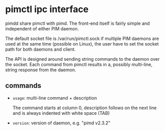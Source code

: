 pimctl ipc interface
====================

pimdd share pimctl with pimd.  The front-end itself is fairly simple and
independent of either PIM daemon.

The default socket file is /var/run/pimctl.sock if multiple PIM daemons
are used at the same time (possible on Linux), the user have to set the
socket path for both daemons and client.

The API is designed around sending string commands to the daemon over
the socket.  Each command from pimctl results in a, possibly multi-line,
string response from the daemon.

commands
--------

- `usage`: multi-line command + description
  
  The command starts at column 0, description follows on the
  next line and is always indented with white space (TAB)

- `version`: version of daemon, e.g. "pimd v2.3.2"

